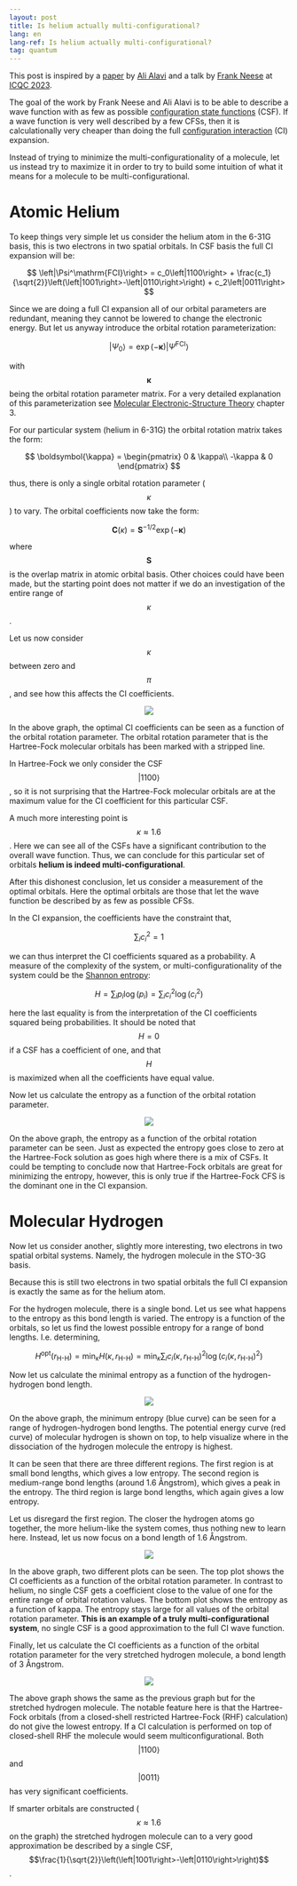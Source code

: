 ```yaml
---
layout: post
title: Is helium actually multi-configurational?
lang: en
lang-ref: Is helium actually multi-configurational?
tag: quantum
---
```


This post is inspired by a [paper](https://pubs.acs.org/doi/full/10.1021/acs.jpca.1c00397) by [Ali Alavi](https://scholar.google.com/citations?hl=en&user=gBDKS3UAAAAJ&view_op=list_works&sortby=pubdate) and a talk by [Frank Neese](https://scholar.google.com/citations?hl=en&user=HEyKeR4AAAAJ&view_op=list_works&sortby=pubdate) at [ICQC 2023](https://icqc2023.org/).

The goal of the work by Frank Neese and Ali Alavi is to be able to describe a wave function with as few as possible [configuration state functions](https://en.wikipedia.org/wiki/Configuration_state_function) (CSF).
If a wave function is very well described by a few CFSs, then it is calculationally very cheaper than doing the full [configuration interaction](https://en.wikipedia.org/wiki/Configuration_interaction) (CI) expansion.

Instead of trying to minimize the multi-configurationality of a molecule, let us instead try to maximize it in order to try to build some intuition of what it means for a molecule to be multi-configurational.

# Atomic Helium

To keep things very simple let us consider the helium atom in the 6-31G basis, this is two electrons in two spatial orbitals.
In CSF basis the full CI expansion will be:

$$ \left|\Psi^\mathrm{FCI}\right> = c_0\left|1100\right> + \frac{c_1}{\sqrt{2}}\left(\left|1001\right>-\left|0110\right>\right) + c_2\left|0011\right> $$

Since we are doing a full CI expansion all of our orbital parameters are redundant, meaning they cannot be lowered to change the electronic energy.
But let us anyway introduce the orbital rotation parameterization:

$$ \left|\Psi_0\right> = \exp\left(-\boldsymbol{\kappa}\right)\left|\Psi^\mathrm{FCI}\right> $$

with $$\boldsymbol{\kappa}$$ being the orbital rotation parameter matrix.
For a very detailed explanation of this parameterization see [Molecular Electronic-Structure Theory](https://onlinelibrary.wiley.com/doi/book/10.1002/9781119019572) chapter 3.

For our particular system (helium in 6-31G) the orbital rotation matrix takes the form:

$$ \boldsymbol{\kappa} = \begin{pmatrix}
0 & \kappa\\
-\kappa & 0
\end{pmatrix} $$

thus, there is only a single orbital rotation parameter ($$\kappa$$) to vary.
The orbital coefficients now take the form:

$$ \boldsymbol{C}\left(\kappa\right) = \boldsymbol{S}^{-1/2}\exp\left(-\boldsymbol{\kappa}\right) $$

where $$\boldsymbol{S}$$ is the overlap matrix in atomic orbital basis.
Other choices could have been made, but the starting point does not matter if we do an investigation of the entire range of $$\kappa$$.

Let us now consider $$\kappa$$ between zero and $$\pi$$, and see how this affects the CI coefficients.

<p align="center">
<img src="{{ site.baseurl }}/assets/plots/he_mc_vs_kappa.svg">
</p>

In the above graph, the optimal CI coefficients can be seen as a function of the orbital rotation parameter.
The orbital rotation parameter that is the Hartree-Fock molecular orbitals has been marked with a stripped line.

In Hartree-Fock we only consider the CSF $$\left|1100\right>$$,
so it is not surprising that the Hartree-Fock molecular orbitals are at the maximum value for the CI coefficient for this particular CSF.

A much more interesting point is $$\kappa\approx 1.6$$.
Here we can see all of the CSFs have a significant contribution to the overall wave function.
Thus, we can conclude for this particular set of orbitals **helium is indeed multi-configurational**.

After this dishonest conclusion, let us consider a measurement of the optimal orbitals.
Here the optimal orbitals are those that let the wave function be described by as few as possible CFSs.

In the CI expansion, the coefficients have the constraint that,

$$ \sum_i c_i^2 = 1 $$

we can thus interpret the CI coefficients squared as a probability.
A measure of the complexity of the system, or multi-configurationality of the system could be the [Shannon entropy](https://en.wikipedia.org/wiki/Entropy_(information_theory)):

$$ H = \sum_i p_i\log\left(p_i\right) = \sum_i c_i^2\log\left(c_i^2\right) $$

here the last equality is from the interpretation of the CI coefficients squared being probabilities.
It should be noted that $$ H=0 $$ if a CSF has a coefficient of one, and that $$H$$ is maximized when all the coefficients have equal value.

Now let us calculate the entropy as a function of the orbital rotation parameter.

<p align="center">
<img src="{{ site.baseurl }}/assets/plots/he_entropy_vs_kappa.svg">
</p>

On the above graph, the entropy as a function of the orbital rotation parameter can be seen.
Just as expected the entropy goes close to zero at the Hartree-Fock solution as goes high where there is a mix of CSFs.
It could be tempting to conclude now that Hartree-Fock orbitals are great for minimizing the entropy, however, this is only true if the Hartree-Fock CFS is the dominant one in the CI expansion.

# Molecular Hydrogen

Now let us consider another, slightly more interesting, two electrons in two spatial orbital systems.
Namely, the hydrogen molecule in the STO-3G basis.

Because this is still two electrons in two spatial orbitals the full CI expansion is exactly the same as for the helium atom.

For the hydrogen molecule, there is a single bond.
Let us see what happens to the entropy as this bond length is varied.
The entropy is a function of the orbitals, so let us find the lowest possible entropy for a range of bond lengths.
I.e. determining,

$$ H^\mathrm{opt}\left(r_\text{H-H}\right) = \min_{\kappa}H\left(\kappa, r_\text{H-H}\right) = \min_{\kappa}\sum_i c_i\left(\kappa, r_\text{H-H}\right)^2\log\left(c_i\left(\kappa, r_\text{H-H}\right)^2\right) $$

Now let us calculate the minimal entropy as a function of the hydrogen-hydrogen bond length.

<p align="center">
<img src="{{ site.baseurl }}/assets/plots/h2_mc_scan.svg">
</p>

On the above graph, the minimum entropy (blue curve) can be seen for a range of hydrogen-hydrogen bond lengths.
The potential energy curve (red curve) of molecular hydrogen is shown on top, to help visualize where in the dissociation of the hydrogen molecule the entropy is highest.

It can be seen that there are three different regions.
The first region is at small bond lengths, which gives a low entropy.
The second region is medium-range bond lengths (around 1.6 Ångstrom), which gives a peak in the entropy.
The third region is large bond lengths, which again gives a low entropy.

Let us disregard the first region.
The closer the hydrogen atoms go together, the more helium-like the system comes, thus nothing new to learn here.
Instead, let us now focus on a bond length of 1.6 Ångstrom.

<p align="center">
<img src="{{ site.baseurl }}/assets/plots/h2_kappa_medium.svg">
</p>

In the above graph, two different plots can be seen.
The top plot shows the CI coefficients as a function of the orbital rotation parameter.
In contrast to helium, no single CSF gets a coefficient close to the value of one for the entire range of orbital rotation values.
The bottom plot shows the entropy as a function of kappa.
The entropy stays large for all values of the orbital rotation parameter.
**This is an example of a truly multi-configurational system**, no single CSF is a good approximation to the full CI wave function.

Finally, let us calculate the CI coefficients as a function of the orbital rotation parameter for the very stretched hydrogen molecule, a bond length of 3 Ångstrom.

<p align="center">
<img src="{{ site.baseurl }}/assets/plots/h2_kappa_long.svg">
</p>

The above graph shows the same as the previous graph but for the stretched hydrogen molecule.
The notable feature here is that the Hartree-Fock orbitals (from a closed-shell restricted Hartree-Fock (RHF) calculation) do not give the lowest entropy.
If a CI calculation is performed on top of closed-shell RHF the molecule would seem multiconfigurational.
Both $$\left|1100\right>$$ and $$\left|0011\right>$$ has very significant coefficients.

If smarter orbitals are constructed ($$\kappa\approx1.6$$ on the graph) the stretched hydrogen molecule can to a very good approximation be described by a single CSF,
$$\frac{1}{\sqrt{2}}\left(\left|1001\right>-\left|0110\right>\right)$$.
